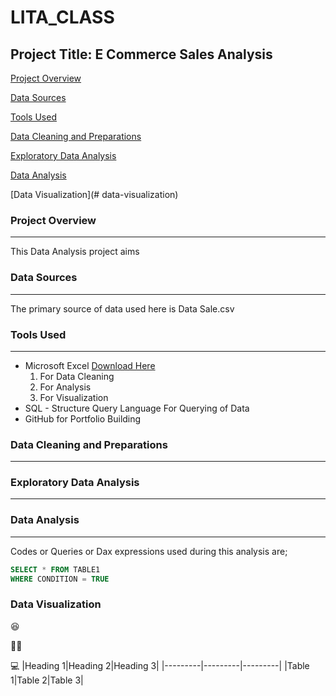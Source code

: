# LITA_CLASS

## Project Title: E Commerce Sales Analysis ##
[Project Overview](#project-overview)

[Data Sources](#data-sources)

[Tools Used](#tools-used)

[Data Cleaning and Preparations](#data-cleaning-and-preparations)

[Exploratory Data Analysis](#exploratory-data-analysis)

[Data Analysis](#data-analysis)

[Data Visualization](#
data-visualization)

### Project Overview
---
This Data Analysis project aims

### Data Sources
-------
The primary source of data used here is Data Sale.csv

### Tools Used 
---
- Microsoft Excel [Download Here](https://www.microsoft.com)
  1. For Data Cleaning
  2. For Analysis
  3. For Visualization
- SQL - Structure Query Language For Querying of Data
- GitHub for Portfolio Building
### Data Cleaning and Preparations
---




### Exploratory Data Analysis
---



### Data Analysis
---
Codes or Queries or Dax expressions used during this analysis are;
```SQL
SELECT * FROM TABLE1
WHERE CONDITION = TRUE
```

### Data Visualization

😆

🧑‍🎓

💻
|Heading 1|Heading 2|Heading 3|
|---------|---------|---------|
|Table 1|Table 2|Table 3|
